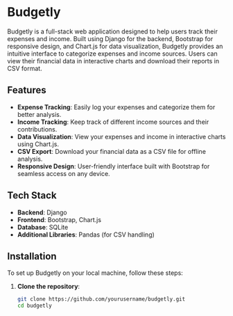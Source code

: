 # Budgetly

Budgetly is a full-stack web application designed to help users track their expenses and income. Built using Django for the backend, Bootstrap for responsive design, and Chart.js for data visualization, Budgetly provides an intuitive interface to categorize expenses and income sources. Users can view their financial data in interactive charts and download their reports in CSV format.

## Features

- **Expense Tracking**: Easily log your expenses and categorize them for better analysis.
- **Income Tracking**: Keep track of different income sources and their contributions.
- **Data Visualization**: View your expenses and income in interactive charts using Chart.js.
- **CSV Export**: Download your financial data as a CSV file for offline analysis.
- **Responsive Design**: User-friendly interface built with Bootstrap for seamless access on any device.

## Tech Stack

- **Backend**: Django
- **Frontend**: Bootstrap, Chart.js
- **Database**: SQLite
- **Additional Libraries**: Pandas (for CSV handling)

## Installation

To set up Budgetly on your local machine, follow these steps:

1. **Clone the repository**:
   ```bash
   git clone https://github.com/yourusername/budgetly.git
   cd budgetly
